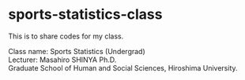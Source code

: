# sports-statistics-class

This is to share codes for my class.

Class name: Sports Statistics (Undergrad)  
Lecturer: Masahiro SHINYA Ph.D.  
Graduate School of Human and Social Sciences, Hiroshima University.  



